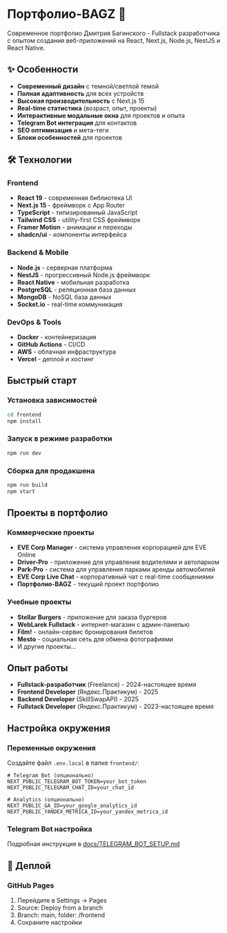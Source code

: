 # Портфолио-BAGZ 🚀

Современное портфолио Дмитрия Багинского - Fullstack разработчика с опытом создания веб-приложений на React, Next.js, Node.js, NestJS и React Native.

## ✨ Особенности

- **Современный дизайн** с темной/светлой темой
- **Полная адаптивность** для всех устройств
- **Высокая производительность** с Next.js 15
- **Real-time статистика** (возраст, опыт, проекты)
- **Интерактивные модальные окна** для проектов и опыта
- **Telegram Bot интеграция** для контактов
- **SEO оптимизация** и мета-теги
- **Блоки особенностей** для проектов

## 🛠 Технологии

### Frontend

- **React 19** - современная библиотека UI
- **Next.js 15** - фреймворк с App Router
- **TypeScript** - типизированный JavaScript
- **Tailwind CSS** - utility-first CSS фреймворк
- **Framer Motion** - анимации и переходы
- **shadcn/ui** - компоненты интерфейса

### Backend & Mobile

- **Node.js** - серверная платформа
- **NestJS** - прогрессивный Node.js фреймворк
- **React Native** - мобильная разработка
- **PostgreSQL** - реляционная база данных
- **MongoDB** - NoSQL база данных
- **Socket.io** - real-time коммуникация

### DevOps & Tools

- **Docker** - контейнеризация
- **GitHub Actions** - CI/CD
- **AWS** - облачная инфраструктура
- **Vercel** - деплой и хостинг

## Быстрый старт

### Установка зависимостей

```bash
cd frontend
npm install
```

### Запуск в режиме разработки

```bash
npm run dev
```

### Сборка для продакшена

```bash
npm run build
npm start
```

## Проекты в портфолио

### Коммерческие проекты

- **EVE Corp Manager** - система управления корпорацией для EVE Online
- **Driver-Pro** - приложение для управления водителями и автопарком
- **Park-Pro** - система для управления парками аренды автомобилей
- **EVE Corp Live Chat** - корпоративный чат с real-time сообщениями
- **Портфолио-BAGZ** - текущий проект портфолио

### Учебные проекты

- **Stellar Burgers** - приложение для заказа бургеров
- **WebLarek Fullstack** - интернет-магазин с админ-панелью
- **Film!** - онлайн-сервис бронирования билетов
- **Mesto** - социальная сеть для обмена фотографиями
- И другие проекты...

## Опыт работы

- **Fullstack-разработчик** (Freelance) - 2024-настоящее время
- **Frontend Developer** (Яндекс.Практикум) - 2025
- **Backend Developer** (SkillSwapAPI) - 2025
- **Fullstack Developer** (Яндекс.Практикум) - 2023-настоящее время

## Настройка окружения

### Переменные окружения

Создайте файл `.env.local` в папке `frontend/`:

```env
# Telegram Bot (опционально)
NEXT_PUBLIC_TELEGRAM_BOT_TOKEN=your_bot_token
NEXT_PUBLIC_TELEGRAM_CHAT_ID=your_chat_id

# Analytics (опционально)
NEXT_PUBLIC_GA_ID=your_google_analytics_id
NEXT_PUBLIC_YANDEX_METRICA_ID=your_yandex_metrica_id
```

### Telegram Bot настройка

Подробная инструкция в [docs/TELEGRAM_BOT_SETUP.md](frontend/docs/TELEGRAM_BOT_SETUP.md)

## 📱 Деплой

### GitHub Pages

1. Перейдите в Settings → Pages
2. Source: Deploy from a branch
3. Branch: main, folder: /frontend
4. Сохраните настройки
